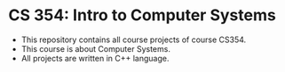 # CS 354: Intro to Computer Systems
- This repository contains all course projects of course CS354.
- This course is about Computer Systems.
- All projects are written in C++ language.
